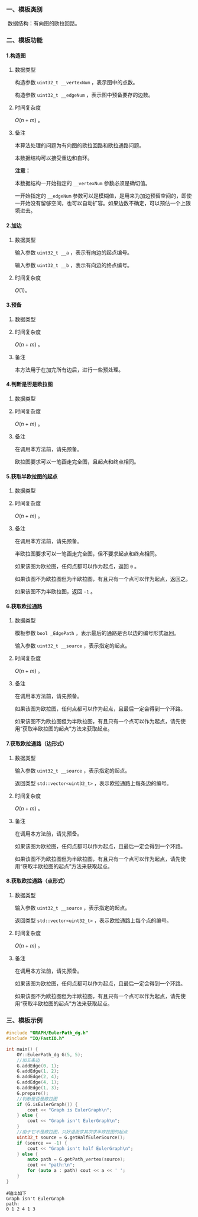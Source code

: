 ### 一、模板类别

​	数据结构：有向图的欧拉回路。

### 二、模板功能

#### 1.构造图

1. 数据类型

   构造参数 `uint32_t __vertexNum`​ ，表示图中的点数。

   构造参数 `uint32_t __edgeNum` ，表示图中预备要存的边数。

2. 时间复杂度

   $O(n+m)$ 。

3. 备注

   本算法处理的问题为有向图的欧拉回路和欧拉通路问题。

   本数据结构可以接受重边和自环。
   
   **注意：**

   本数据结构一开始指定的 `__vertexNum` 参数必须是确切值。
   
   一开始指定的 `__edgeNum` 参数可以是模糊值，是用来为加边预留空间的，即使一开始没有留够空间，也可以自动扩容。如果边数不确定，可以预估一个上限填进去。

#### 2.加边

1. 数据类型

   输入参数 `uint32_t __a`​ ，表示有向边的起点编号。

   输入参数 `uint32_t __b` ，表示有向边的终点编号。

2. 时间复杂度

   $O(1)$。


#### 3.预备

1. 数据类型

2. 时间复杂度

   $O(n+m)$ 。

3. 备注

   本方法用于在加完所有边后，进行一些预处理。

#### 4.判断是否是欧拉图

1. 数据类型

2. 时间复杂度

   $O(n+m)$ 。

3. 备注

   在调用本方法前，请先预备。

   欧拉图要求可以一笔画走完全图，且起点和终点相同。

#### 5.获取半欧拉图的起点

1. 数据类型

2. 时间复杂度

   $O(n+m)$ 。

3. 备注

   在调用本方法前，请先预备。

   半欧拉图要求可以一笔画走完全图，但不要求起点和终点相同。

   如果该图为欧拉图，任何点都可以作为起点，返回 `0` 。

   如果该图不为欧拉图但为半欧拉图，有且只有一个点可以作为起点，返回之。

   如果该图不为半欧拉图，返回 `-1` 。

#### 6.获取欧拉通路

1. 数据类型

   模板参数 `bool _EdgePath` ，表示最后的通路是否以边的编号形式返回。

   输入参数 `uint32_t __source` ，表示指定的起点。

2. 时间复杂度

   $O(n+m)$ 。

3. 备注

   在调用本方法前，请先预备。

   如果该图为欧拉图，任何点都可以作为起点，且最后一定会得到一个环路。

   如果该图不为欧拉图但为半欧拉图，有且只有一个点可以作为起点，请先使用“获取半欧拉图的起点”方法来获取起点。

#### 7.获取欧拉通路（边形式）

1. 数据类型

   输入参数 `uint32_t __source` ，表示指定的起点。

   返回类型 `std::vector<uint32_t>` ，表示欧拉通路上每条边的编号。

2. 时间复杂度

   $O(n+m)$ 。

3. 备注

   在调用本方法前，请先预备。

   如果该图为欧拉图，任何点都可以作为起点，且最后一定会得到一个环路。

   如果该图不为欧拉图但为半欧拉图，有且只有一个点可以作为起点，请先使用“获取半欧拉图的起点”方法来获取起点。

#### 8.获取欧拉通路（点形式）

1. 数据类型

   输入参数 `uint32_t __source` ，表示指定的起点。

   返回类型 `std::vector<uint32_t>` ，表示欧拉通路上每个点的编号。

2. 时间复杂度

   $O(n+m)$ 。

3. 备注

   在调用本方法前，请先预备。

   如果该图为欧拉图，任何点都可以作为起点，且最后一定会得到一个环路。

   如果该图不为欧拉图但为半欧拉图，有且只有一个点可以作为起点，请先使用“获取半欧拉图的起点”方法来获取起点。

### 三、模板示例

```c++
#include "GRAPH/EulerPath_dg.h"
#include "IO/FastIO.h"

int main() {
    OY::EulerPath_dg G(5, 5);
    //加五条边
    G.addEdge(0, 1);
    G.addEdge(1, 2);
    G.addEdge(2, 4);
    G.addEdge(4, 1);
    G.addEdge(1, 3);
    G.prepare();
    //判断是否是欧拉图
    if (G.isEulerGraph()) {
        cout << "Graph is EulerGraph\n";
    } else {
        cout << "Graph isn't EulerGraph\n";
    }
    //由于它不是欧拉图，只好退而求其次求半欧拉图的起点
    uint32_t source = G.getHalfEulerSource();
    if (source == -1) {
        cout << "Graph isn't half EulerGraph\n";
    } else {
        auto path = G.getPath_vertex(source);
        cout << "path:\n";
        for (auto a : path) cout << a << ' ';
    }
}
```

```
#输出如下
Graph isn't EulerGraph
path:
0 1 2 4 1 3 
```

